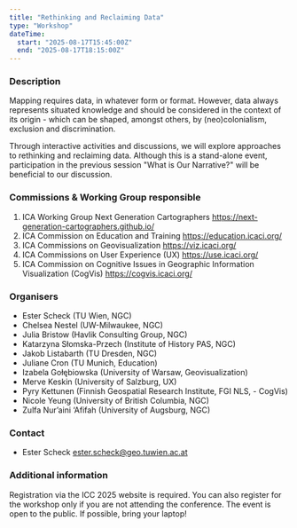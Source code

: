 ```yaml
---
title: "Rethinking and Reclaiming Data"
type: "Workshop"
dateTime:
  start: "2025-08-17T15:45:00Z"
  end: "2025-08-17T18:15:00Z"
---
```


### Description

Mapping requires data, in whatever form or format. However, data always represents situated knowledge and should be considered in the context of its origin - which can be shaped, amongst others, by (neo)colonialism, exclusion and discrimination. 

Through interactive activities and discussions, we will explore approaches to rethinking and reclaiming data. Although this is a stand-alone event, participation in the previous session "What is Our Narrative?" will be beneficial to our discussion.

### Commissions & Working Group responsible

1. ICA Working Group Next Generation Cartographers https://next-generation-cartographers.github.io/
1. ICA Commission on Education and Training https://education.icaci.org/
1. ICA Commissions on Geovisualization https://viz.icaci.org/
1. ICA Commissions on User Experience (UX) https://use.icaci.org/
1. ICA Commission on Cognitive Issues in Geographic Information Visualization (CogVis) https://cogvis.icaci.org/

### Organisers

- Ester Scheck (TU Wien, NGC)
- Chelsea Nestel (UW-Milwaukee, NGC)
- Julia Bristow (Havlik Consulting Group, NGC)
- Katarzyna Słomska-Przech (Institute of History PAS, NGC)
- Jakob Listabarth (TU Dresden, NGC)
- Juliane Cron (TU Munich, Education)
- Izabela Gołębiowska (University of Warsaw, Geovisualization)
- Merve Keskin (University of Salzburg, UX)
- Pyry Kettunen (Finnish Geospatial Research Institute, FGI NLS, - CogVis)
- Nicole Yeung (University of British Columbia, NGC)
- Zulfa Nur’aini ‘Afifah (University of Augsburg, NGC)

### Contact

- Ester Scheck ester.scheck@geo.tuwien.ac.at

### Additional information

Registration via the ICC 2025 website is required. You can also register for the workshop only if you are not attending the conference. The event is open to the public. If possible, bring your laptop!
